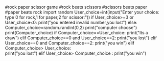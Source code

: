 #rock paper scissor game
#rock beats scissors
#scissors beats paper
#paper beats rock
import random
User_choice=int(input("Enter your choice: type 0 for rock,1 for paper,2 for scissor:"))
if User_choice>=3 or User_choice<0:
    print("you entered invalid number,you lost")
else:
    Computer_choice=random.randint(0,2)
    print("computer choose")
    print(Computer_choice)
    if Computer_choice==User_choice:
        print("Its a draw")
    elif Computer_choice==0 and User_choice==2:
        print("you lost")
    elif User_choice==0 and Computer_choice==2:
        print("you win") 
    elif Computer_choice> User_choice:      
        print("you lost")
    elif User_choice> Computer_choice :
        print("you win")           
